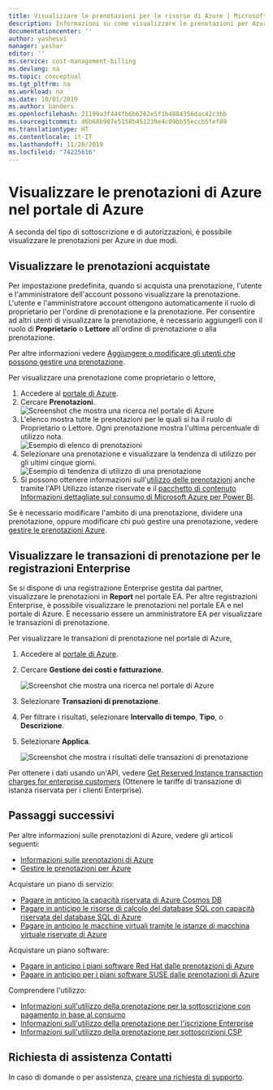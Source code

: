 ```yaml
---
title: Visualizzare le prenotazioni per le risorse di Azure | Microsoft Docs
description: Informazioni su come visualizzare le prenotazioni per Azure nel portale di Azure.
documentationcenter: ''
author: yashesvi
manager: yashar
editor: ''
ms.service: cost-management-billing
ms.devlang: na
ms.topic: conceptual
ms.tgt_pltfrm: na
ms.workload: na
ms.date: 10/01/2019
ms.author: banders
ms.openlocfilehash: 21199a3f444fb6b6262e5f1b4884356dac42c3bb
ms.sourcegitcommit: d6b68b907e5158b451239e4c09bb55eccb5fef89
ms.translationtype: HT
ms.contentlocale: it-IT
ms.lasthandoff: 11/20/2019
ms.locfileid: "74225616"
---
```

# <a name="view-azure-reservations-in-the-azure-portal"></a>Visualizzare le prenotazioni di Azure nel portale di Azure

A seconda del tipo di sottoscrizione e di autorizzazioni, è possibile visualizzare le prenotazioni per Azure in due modi.

## <a name="view-purchased-reservations"></a>Visualizzare le prenotazioni acquistate

Per impostazione predefinita, quando si acquista una prenotazione, l'utente e l'amministratore dell'account possono visualizzare la prenotazione. L'utente e l'amministratore account ottengono automaticamente il ruolo di proprietario per l'ordine di prenotazione e la prenotazione. Per consentire ad altri utenti di visualizzare la prenotazione, è necessario aggiungerli con il ruolo di **Proprietario** o **Lettore** all'ordine di prenotazione o alla prenotazione.

Per altre informazioni vedere [Aggiungere o modificare gli utenti che possono gestire una prenotazione](billing-manage-reserved-vm-instance.md#add-or-change-users-who-can-manage-a-reservation).

Per visualizzare una prenotazione come proprietario o lettore,

1. Accedere al [portale di Azure](https://portal.azure.com).
2. Cercare **Prenotazioni**.
    ![Screenshot che mostra una ricerca nel portale di Azure](./media/billing-view-reservation/portal-reservation-search.png)  
3. L'elenco mostra tutte le prenotazioni per le quali si ha il ruolo di Proprietario o Lettore. Ogni prenotazione mostra l'ultima percentuale di utilizzo nota.  
    ![Esempio di elenco di prenotazioni](./media/billing-view-reservation/view-reservations.png)
4. Selezionare una prenotazione e visualizzare la tendenza di utilizzo per gli ultimi cinque giorni.  
    ![Esempio di tendenza di utilizzo di una prenotazione](./media/billing-view-reservation/reservation-utilization.png)
5. Si possono ottenere informazioni sull'[utilizzo delle prenotazioni](/rest/api/billing/enterprise/billing-enterprise-api-reserved-instance-usage) anche tramite l'API Utilizzo istanze riservate e il [pacchetto di contenuto Informazioni dettagliate sul consumo di Microsoft Azure per Power BI](/power-bi/service-connect-to-azure-consumption-insights).

Se è necessario modificare l'ambito di una prenotazione, dividere una prenotazione, oppure modificare chi può gestire una prenotazione, vedere [gestire le prenotazioni Azure](billing-manage-reserved-vm-instance.md).

## <a name="view-reservation-transactions-for-enterprise-enrollments"></a>Visualizzare le transazioni di prenotazione per le registrazioni Enterprise

 Se si dispone di una registrazione Enterprise gestita dal partner, visualizzare le prenotazioni in **Report** nel portale EA. Per altre registrazioni Enterprise, è possibile visualizzare le prenotazioni nel portale EA e nel portale di Azure. È necessario essere un amministratore EA per visualizzare le transazioni di prenotazione.

Per visualizzare le transazioni di prenotazione nel portale di Azure,

1. Accedere al [portale di Azure](https://portal.azure.com).
1. Cercare **Gestione dei costi e fatturazione**.

    ![Screenshot che mostra una ricerca nel portale di Azure](./media/billing-view-reservation/portal-cm-billing-search.png)

1. Selezionare **Transazioni di prenotazione**.
1. Per filtrare i risultati, selezionare **Intervallo di tempo**, **Tipo**, o **Descrizione**.
1. Selezionare **Applica**.

    ![Screenshot che mostra i risultati delle transazioni di prenotazione](./media/billing-view-reservation/portal-billing-reservation-transaction-results.png)

Per ottenere i dati usando un'API, vedere [Get Reserved Instance transaction charges for enterprise customers](/rest/api/billing/enterprise/billing-enterprise-api-reserved-instance-charges) (Ottenere le tariffe di transazione di istanza riservata per i clienti Enterprise).

## <a name="next-steps"></a>Passaggi successivi

Per altre informazioni sulle prenotazioni di Azure, vedere gli articoli seguenti:

- [Informazioni sulle prenotazioni di Azure](billing-save-compute-costs-reservations.md)
- [Gestire le prenotazioni per Azure](billing-manage-reserved-vm-instance.md)

Acquistare un piano di servizio:

- [Pagare in anticipo la capacità riservata di Azure Cosmos DB](../cosmos-db/cosmos-db-reserved-capacity.md)
- [Pagare in anticipo le risorse di calcolo del database SQL con capacità riservata del database SQL di Azure](../sql-database/sql-database-reserved-capacity.md)
- [Pagare in anticipo le macchine virtuali tramite le istanze di macchina virtuale riservate di Azure](../virtual-machines/windows/prepay-reserved-vm-instances.md)

Acquistare un piano software:

- [Pagare in anticipo i piani software Red Hat dalle prenotazioni di Azure](../virtual-machines/linux/prepay-rhel-software-charges.md)
- [Pagare in anticipo per i piani software SUSE dalle prenotazioni di Azure](../virtual-machines/linux/prepay-suse-software-charges.md)

Comprendere l'utilizzo:

- [Informazioni sull'utilizzo della prenotazione per la sottoscrizione con pagamento in base al consumo](billing-understand-reserved-instance-usage.md)
- [Informazioni sull'utilizzo della prenotazione per l'iscrizione Enterprise](billing-understand-reserved-instance-usage-ea.md)
- [Informazioni sull'utilizzo della prenotazione per sottoscrizioni CSP](https://docs.microsoft.com/partner-center/azure-reservations)

## <a name="need-help-contact-us"></a>Richiesta di assistenza Contatti

In caso di domande o per assistenza, [creare una richiesta di supporto](https://go.microsoft.com/fwlink/?linkid=2083458).
